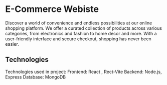 # E-Commerce Webiste

Discover a world of convenience and endless possibilities at our online shopping platform. We offer a curated collection of products across various categories, from electronics and fashion to home decor and more. With a user-friendly interface and secure checkout, shopping has never been easier.

## Technologies

Technologies used in project:
Frontend: React , Rect-Vite
Backend: Node.js, Express
Database: MongoDB

